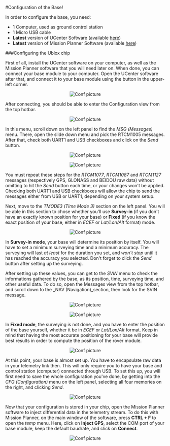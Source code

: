 #Configuration of the Base!

In order to configure the base, you need: 
* 1 Computer, used as ground control station
* 1 Micro USB cable
* **Latest** version of UCenter Software (available [here](https://www.u-blox.com/en/product/u-center-windows))
* **Latest** version of Mission Planner Software (available [here](http://ardupilot.org/planner/docs/common-install-mission-planner.html))

###Configuring the Ublox chip

First of all, install the UCenter software on your computer, as well as the Mission Planner software that you will need later on. When done, you can connect your base module to your computer. Open the UCenter software after that, and connect it to your base module using the button in the upper-left corner.

<p align="center">
  <img src="./images/conf/1.png?raw=true" alt="Conf picture"/>
</p>

After connecting, you should be able to enter the Configuration view from the top hotbar.

<p align="center">
  <img src="./images/conf/2.png?raw=true" alt="Conf picture"/>
</p>



In this menu, scroll down on the left panel to find the _MSG (Messages)_ menu. There, open the slide down menu and pick the RTCM1005 messages. After that, check both UART1 and USB checkboxes and click on the _Send_ button.

<p align="center">
  <img src="./images/conf/3.png?raw=true" alt="Conf picture"/>
</p>

<p align="center">
  <img src="./images/conf/22.png?raw=true" alt="Conf picture"/>
</p>

You must repeat these steps for the _RTCM1077_, _RTCM1087_ and _RTCM1127_ messages (respectively GPS, GLONASS and BEIDOU raw data) without omitting to hit the _Send_ button each time, or your changes won't be applied. Checking both UART1 and USB checkboxes will allow the chip to send the messages either from USB or UART1, depending on your system setup.

Next, move to the _TMODE3 (Time Mode 3)_ section on the left panel. You will be able in this section to chose whether you'll use **Survey-in** (if you don't have an exactly known position for your base) or **Fixed** (if you know the exact position of your base, either in _ECEF_ or _Lat/Lon/Alt_ format) mode. 

<p align="center">
  <img src="./images/conf/cfgs.png?raw=true" alt="Conf picture"/>
</p>

In **Survey-in mode**, your base will determine its position by itself. You will have to set a minimum surveying time and a minimum accuracy. The surveying will last _at least_ for the duration you set, and _won't stop_ until it has reached the accuracy you selected. Don't forget to click the _Send_ button after setting up the surveying.

After setting up these values, you can get to the _SVIN_ menu to check the informations gathered by the base, as its position, time, surveying time, and other useful data. To do so, open the Messages view from the top hotbar, and scroll down to the _NAV (Navigation)_section, then look for the SVIN message. 

<p align="center">
  <img src="./images/conf/svin.png?raw=true" alt="Conf picture"/>
</p>

<p align="center">
  <img src="./images/conf/svinm.png?raw=true" alt="Conf picture"/>
</p>

In **Fixed mode**, the surveying is not done, and you have to enter the position of the base yourself, whether it be in _ECEF_ or _Lat/Lon/Alt_ format. Keep in mind that having the most accurate positioning for your base will provide best results in order to compute the position of the rover module.

<p align="center">
  <img src="./images/conf/5.png?raw=true" alt="Conf picture"/>
</p>

At this point, your base is almost set up. You have to encapsulate raw data in your telemetry link then. This will only require you to have your base and control station (computer) connected through USB. To set this up, you will first need to save the whole configuration you've done, by getting into the _CFG (Configuration)_ menu on the left panel, selecting all four memories on the right, and clicking _Send_.

<p align="center">
  <img src="./images/conf/a1.png?raw=true" alt="Conf picture"/>
</p>

Now that your configuration is stored in your chip, open the Mission Planner software to inject differential data in the telemetry stream. To do this with Mission Planner, on the main window of the software, press **CTRL + F** to open the _temp_ menu. Here, click on **Inject GPS**, select the COM port of your base module, keep the default baudrate, and click on **Connect**.

<p align="center">
  <img src="./images/conf/mp.png?raw=true" alt="Conf picture"/>
</p>

















